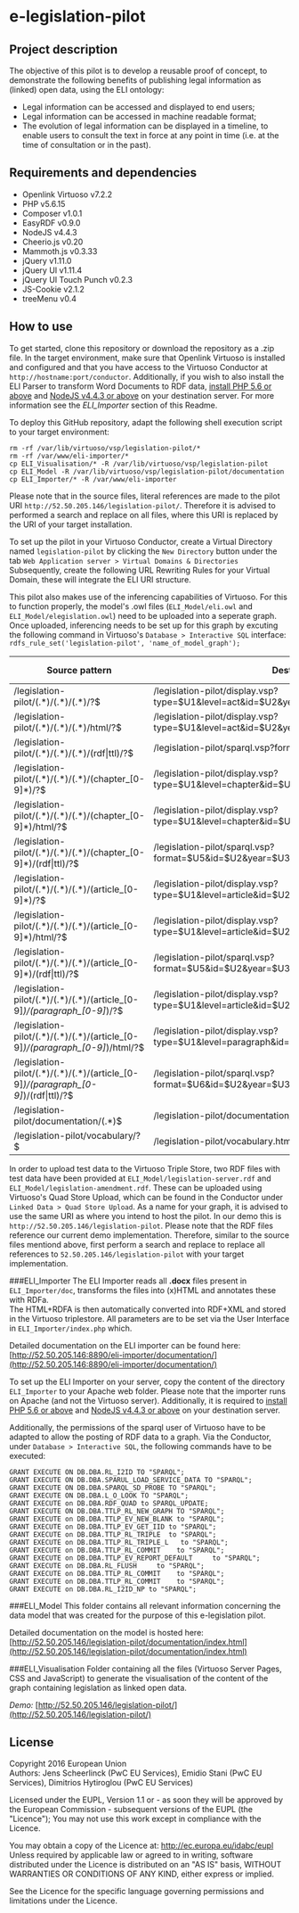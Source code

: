 # e-legislation-pilot

## Project description

The objective of this pilot is to develop a reusable proof of concept, to demonstrate the following benefits of publishing legal information as (linked) open data, using the ELI ontology:
* Legal information can be accessed and displayed to end users;
* Legal information can be accessed in machine readable format;
* The evolution of legal information can be displayed in a timeline, to enable users to consult the text in force at any point in time (i.e. at the time of consultation or in the past).


## Requirements and dependencies

* Openlink Virtuoso v7.2.2
* PHP v5.6.15
* Composer v1.0.1
* EasyRDF v0.9.0
* NodeJS v4.4.3
* Cheerio.js v0.20
* Mammoth.js v0.3.33
* jQuery v1.11.0
* jQuery UI v1.11.4
* jQuery UI Touch Punch v0.2.3
* JS-Cookie v2.1.2
* treeMenu v0.4

## How to use

To get started, clone this repository or download the repository as a .zip file.
In the target environment, make sure that Openlink Virtuoso is installed and configured and that you have access to the Virtuoso Conductor at `http://hostname:port/conductor`. Additionally, if you wish to also install the ELI Parser to transform Word Documents to RDF data, [install PHP 5.6 or above](http://php.net/manual/en/install.php) and [NodeJS v4.4.3 or above](https://nodejs.org/en/download/package-manager/) on your destination server. For more information see the _ELI_Importer_ section of this Readme.

To deploy this GitHub repository, adapt the following shell execution script to your target environment:
```
rm -rf /var/lib/virtuoso/vsp/legislation-pilot/*
rm -rf /var/www/eli-importer/*
cp ELI_Visualisation/* -R /var/lib/virtuoso/vsp/legislation-pilot
cp ELI_Model -R /var/lib/virtuoso/vsp/legislation-pilot/documentation
cp ELI_Importer/* -R /var/www/eli-importer
```

Please note that in the source files, literal references are made to the pilot URI ``http://52.50.205.146/legislation-pilot/``. Therefore it is advised to performed a search and replace on all files, where this URI is replaced by the URI of your target installation.

To set up the pilot in your Virtuoso Conductor, create a Virtual Directory named `legislation-pilot` by clicking the ``New Directory`` button under the tab ``Web Application server > Virtual Domains & Directories``
Subsequently, create the following URL Rewriting Rules for your Virtual Domain, these will integrate the ELI URI structure.

This pilot also makes use of the inferencing capabilities of Virtuoso. For this to function properly, the model's .owl files (`ELI_Model/eli.owl` and `ELI_Model/elegislation.owl`) need to be uploaded into a seperate graph. Once uploaded, inferencing needs to be set up for this graph by excuting the following command in Virtuoso's ``Database > Interactive SQL`` interface: `rdfs_rule_set('legislation-pilot', 'name_of_model_graph');`

Source pattern | Destination | Rule matching 
--- | --- | ---
/legislation-pilot/(.\*)\/(.\*)\/(.\*)\/?$ | /legislation-pilot/display.vsp?type=$U1&level=act&id=$U2&year=$U3 | Last matching
/legislation-pilot/(.\*)\/(.\*)\/(.\*)\/html\/?$ | /legislation-pilot/display.vsp?type=$U1&level=act&id=$U2&year=$U3 | Last matching
/legislation-pilot/(.\*)\/(.\*)\/(.\*)\/(rdf&#124;ttl)\/?$ | /legislation-pilot/sparql.vsp?format=$U4&id=$U2&year=$U3 | Last matching
/legislation-pilot/(.\*)\/(.\*)\/(.\*)\/(chapter_[0-9]*)\/?$ | /legislation-pilot/display.vsp?type=$U1&level=chapter&id=$U2&year=$U3&ref=$U4 | Last matching
/legislation-pilot/(.\*)\/(.\*)\/(.\*)\/(chapter_[0-9]*)\/html\/?$ | /legislation-pilot/display.vsp?type=$U1&level=chapter&id=$U2&year=$U3&ref=$U4 | Last matching
/legislation-pilot/(.\*)\/(.\*)\/(.\*)\/(chapter_[0-9]*)\/(rdf&#124;ttl)\/?$ | /legislation-pilot/sparql.vsp?format=$U5&id=$U2&year=$U3&ref=$U4 | Last matching
/legislation-pilot/(.\*)\/(.\*)\/(.\*)\/(article_[0-9]*)\/?$ | /legislation-pilot/display.vsp?type=$U1&level=article&id=$U2&year=$U3&ref=$U4 | Last matching
/legislation-pilot/(.\*)\/(.\*)\/(.\*)\/(article_[0-9]*)\/html\/?$ | /legislation-pilot/display.vsp?type=$U1&level=article&id=$U2&year=$U3&ref=$U4 | Last matching
/legislation-pilot/(.\*)\/(.\*)\/(.\*)\/(article_[0-9]*)\/(rdf&#124;ttl)\/?$ | /legislation-pilot/sparql.vsp?format=$U5&id=$U2&year=$U3&ref=$U4 | Last matching
/legislation-pilot/(.\*)\/(.\*)\/(.\*)\/(article_[0-9]*)\/(paragraph_[0-9]*)\/?$ | /legislation-pilot/display.vsp?type=$U1&level=article&id=$U2&year=$U3&ref=$U4&par=$U5 | Last matching
/legislation-pilot/(.\*)\/(.\*)\/(.\*)\/(article_[0-9]*)\/(paragraph_[0-9]*)\/html\/?$ | /legislation-pilot/display.vsp?type=$U1&level=paragraph&id=$U2&year=$U3&ref=$U4&par=$U5 | Last matching
/legislation-pilot/(.\*)\/(.\*)\/(.\*)\/(article_[0-9]*)\/(paragraph_[0-9]*)\/(rdf&#124;ttl)\/?$ | /legislation-pilot/sparql.vsp?format=$U6&id=$U2&year=$U3&ref=$U4&par=$U5 | Last matching
/legislation-pilot/documentation/(.\*)$ | /legislation-pilot/documentation/$U1 | Last matching
/legislation-pilot/vocabulary\/?$ | /legislation-pilot/vocabulary.html | Last matching

In order to upload test data to the Virtuoso Triple Store, two RDF files with test data have been provided at ``ELI_Model/legislation-server.rdf`` and ``ELI_Model/legislation-amendment.rdf``. These can be uploaded using Virtuoso's Quad Store Upload, which can be found in the Conductor under ``Linked Data > Quad Store Upload``. As a name for your graph, it is advised to use the same URI as where you intend to host the pilot. In our demo this is ``http://52.50.205.146/legislation-pilot``.
Please note that the RDF files reference our current demo implementation. Therefore, similar to the source files mentiond above, first perform a search and replace to replace all references to ``52.50.205.146/legislation-pilot`` with your target implementation.

###ELI_Importer
The ELI Importer reads all **.docx** files present in `ELI_Importer/doc`, transforms the files into (x)HTML and annotates these with RDFa.  
The HTML+RDFA is then automatically converted into RDF+XML and stored in the Virtuoso triplestore.
All parameters are to be set via the User Interface in `ELI_Importer/index.php` which.

Detailed documentation on the ELI importer can be found here: [http://52.50.205.146:8890/eli-importer/documentation/](http://52.50.205.146:8890/eli-importer/documentation/)

To set up the ELI Importer on your server, copy the content of the directory ``ELI_Importer`` to your Apache web folder. Please note that the importer runs on Apache (and not the Virtuoso server). Additionally, it is required to [install PHP 5.6 or above](http://php.net/manual/en/install.php) and [NodeJS v4.4.3 or above](https://nodejs.org/en/download/package-manager/) on your destination server.

Additionally, the permissions of the sparql user of Virtuoso have to be adapted to allow the posting of RDF data to a graph. Via the Conductor, under ``Database > Interactive SQL``, the following commands have to be executed:
```
GRANT EXECUTE ON DB.DBA.RL_I2ID TO "SPARQL";
GRANT EXECUTE ON DB.DBA.SPARUL_LOAD_SERVICE_DATA TO "SPARQL";
GRANT EXECUTE ON DB.DBA.SPARQL_SD_PROBE TO "SPARQL";
GRANT EXECUTE ON DB.DBA.L_O_LOOK TO "SPARQL";
GRANT EXECUTE on DB.DBA.RDF_QUAD to SPARQL_UPDATE;
GRANT EXECUTE ON DB.DBA.TTLP_RL_NEW_GRAPH TO "SPARQL";
GRANT EXECUTE on DB.DBA.TTLP_EV_NEW_BLANK to "SPARQL";
GRANT EXECUTE on DB.DBA.TTLP_EV_GET_IID to "SPARQL";
GRANT EXECUTE on DB.DBA.TTLP_RL_TRIPLE  to "SPARQL";
GRANT EXECUTE on DB.DBA.TTLP_RL_TRIPLE_L   to "SPARQL";
GRANT EXECUTE on DB.DBA.TTLP_RL_COMMIT    to "SPARQL";
GRANT EXECUTE on DB.DBA.TTLP_EV_REPORT_DEFAULT     to "SPARQL";
GRANT EXECUTE on DB.DBA.RL_FLUSH     to "SPARQL";
GRANT EXECUTE on DB.DBA.TTLP_RL_COMMIT    to "SPARQL";
GRANT EXECUTE on DB.DBA.TTLP_RL_COMMIT    to "SPARQL";
GRANT EXECUTE on DB.DBA.RL_I2ID_NP to "SPARQL";
```   

###ELI_Model
This folder contains all relevant information concerning the data model that was created for the purpose of this e-legislation pilot.

Detailed documentation on the model is hosted here: [http://52.50.205.146/legislation-pilot/documentation/index.html](http://52.50.205.146/legislation-pilot/documentation/index.html)

###ELI_Visualisation
Folder containing all the files (Virtuoso Server Pages, CSS and JavaScript) to generate the visualisation of the content of the graph containing legislation as linked open data.

*Demo:* [http://52.50.205.146/legislation-pilot/](http://52.50.205.146/legislation-pilot/)

## License

Copyright 2016 European Union  
Authors: Jens Scheerlinck (PwC EU Services), Emidio Stani (PwC EU Services), Dimitrios Hytiroglou (PwC EU Services)

Licensed under the EUPL, Version 1.1 or - as soon they
will be approved by the European Commission - subsequent
versions of the EUPL (the "Licence");
You may not use this work except in compliance with the Licence.

You may obtain a copy of the Licence at:
http://ec.europa.eu/idabc/eupl  
Unless required by applicable law or agreed to in
writing, software distributed under the Licence is
distributed on an "AS IS" basis,
WITHOUT WARRANTIES OR CONDITIONS OF ANY KIND, either
express or implied.

See the Licence for the specific language governing
permissions and limitations under the Licence.


